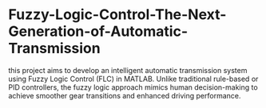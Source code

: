 # Fuzzy-Logic-Control-The-Next-Generation-of-Automatic-Transmission
this project aims to develop an intelligent automatic transmission system using Fuzzy Logic Control (FLC) in MATLAB. Unlike traditional rule-based or PID controllers, the fuzzy logic approach mimics human decision-making to achieve smoother gear transitions and enhanced driving performance.
